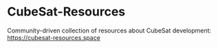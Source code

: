# CubeSat-Resources
Community-driven collection of resources about CubeSat development: <https://cubesat-resources.space>
